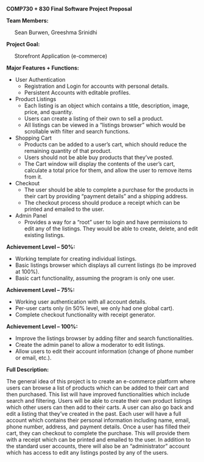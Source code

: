﻿**COMP730 + 830 Final Software Project Proposal**

**Team Members:**

`	`Sean Burwen, Greeshma Srinidhi

**Project Goal:** 

`	`Storefront Application (e-commerce)

**Major Features + Functions:**

- User Authentication
  - Registration and Login for accounts with personal details.
  - Persistent Accounts with editable profiles.
- Product Listings
  - Each listing is an object which contains a title, description, image, price, and quantity.
  - Users can create a listing of their own to sell a product.
  - All listings can be viewed in a “listings browser” which would be scrollable with filter and search functions.
- Shopping Cart
  - Products can be added to a user’s cart, which should reduce the remaining quantity of that product.
  - Users should not be able buy products that they’ve posted.
  - The Cart window will display the contents of the user’s cart, calculate a total price for them, and allow the user to remove items from it.
- Checkout
  - The user should be able to complete a purchase for the products in their cart by providing “payment details” and a shipping address.
  - The checkout process should produce a receipt which can be printed and emailed to the user.
- Admin Panel
  - Provides a way for a “root” user to login and have permissions to edit any of the listings. They would be able to create, delete, and edit existing listings.

**Achievement Level – 50%:**

- Working template for creating individual listings.
- Basic listings browser which displays all current listings (to be improved at 100%).
- Basic cart functionality, assuming the program is only one user.

**Achievement Level – 75%:**

- Working user authentication with all account details.
- Per-user carts only (in 50% level, we only had one global cart).
- Complete checkout functionality with receipt generator.

**Achievement Level – 100%:**

- Improve the listings browser by adding filter and search functionalities.
- Create the admin panel to allow a moderator to edit listings.
- Allow users to edit their account information (change of phone number or email, etc.).

**Full Description:**

The general idea of this project is to create an e-commerce platform where users can browse a list of products which can be added to their cart and then purchased. This list will have improved functionalities which include search and filtering. Users will be able to create their own product listings which other users can then add to their carts. A user can also go back and edit a listing that they’ve created in the past. Each user will have a full account which contains their personal information including name, email, phone number, address, and payment details. Once a user has filled their cart, they can checkout to complete the purchase. This will provide them with a receipt which can be printed and emailed to the user. In addition to the standard user accounts, there will also be an “administrator” account which has access to edit any listings posted by any of the users.

